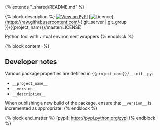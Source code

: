 {% extends "_shared/README.md" %}

{% block description %}
[![View on PyPI](https://img.shields.io/pypi/v/{{project_name}}.svg)](https://pypi.python.org/pypi/{{project_name}})
[![Licence](https://img.shields.io/badge/license-MIT-blue.svg)](https://raw.githubusercontent.com/{{ git_server | git_group }}/{{project_name}}/master/LICENSE)

Python tool with virtual environment wrappers
{% endblock %}

{% block content -%}

## Developer notes

Various package properties are defined in `{{project_name}}/__init__py`:

* `__project_name__`
* `__version__`
* `__description__`

When publishing a new build of the package, ensure that `__version__` is incremented as appropriate.
{% endblock %}

{% block end_matter %}
[pypi]: https://pypi.python.org/pypi
{% endblock %}
